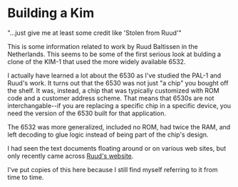 # Building a Kim

"...just give me at least some credit like 'Stolen from Ruud'"

This is some information related to work by Ruud Baltissen in the Netherlands. This seems to be some of the first serious look at bulding a clone of the KIM-1 that used the more widely available 6532.

I actually have learned a lot about the 6530 as I've studied the PAL-1 and Ruud's work. It turns out that the 6530 was not just "a chip" you bought off the shelf. It was, instead, a chip that was typically customized with ROM code and a customer address scheme. That means that 6530s are not interchangable--if you are replacing a specific chip in a specific device, you need the version of the 6530 built for that application.

The 6532 was more generalized, included no ROM, had twice the RAM, and left decoding to glue logic instead of being part of the chip's design.

I had seen the text documents floating around or on various web sites, but only recently came across [Ruud's website](http://www.baltissen.org/newhtm/index4.htm).

I've put copies of this here because I still find myself referring to it from time to time.
